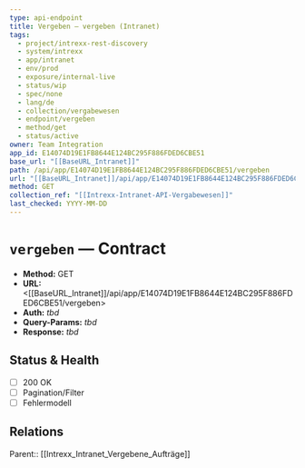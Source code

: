 ```yaml
---
type: api-endpoint
title: Vergeben — vergeben (Intranet)
tags:
  - project/intrexx-rest-discovery
  - system/intrexx
  - app/intranet
  - env/prod
  - exposure/internal-live
  - status/wip
  - spec/none
  - lang/de
  - collection/vergabewesen
  - endpoint/vergeben
  - method/get
  - status/active
owner: Team Integration
app_id: E14074D19E1FB8644E124BC295F886FDED6CBE51
base_url: "[[BaseURL_Intranet]]"
path: /api/app/E14074D19E1FB8644E124BC295F886FDED6CBE51/vergeben
url: "[[BaseURL_Intranet]]/api/app/E14074D19E1FB8644E124BC295F886FDED6CBE51/vergeben"
method: GET
collection_ref: "[[Intrexx-Intranet-API-Vergabewesen]]"
last_checked: YYYY-MM-DD
---
```


# `vergeben` — Contract
- **Method:** GET  
- **URL:** <[[BaseURL_Intranet]]/api/app/E14074D19E1FB8644E124BC295F886FDED6CBE51/vergeben>  
- **Auth:** _tbd_  
- **Query-Params:** _tbd_  
- **Response:** _tbd_

## Status & Health
- [ ] 200 OK
- [ ] Pagination/Filter
- [ ] Fehlermodell

## Relations
Parent:: [[Intrexx_Intranet_Vergebene_Aufträge]]
